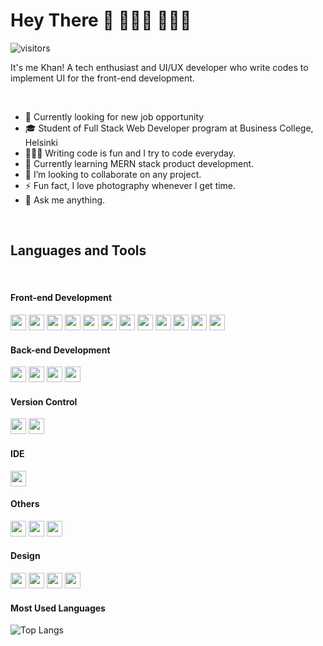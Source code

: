 <!-- https://simpleicons.org/ -->
<!-- ![Name](https://img.shields.io/badge/-<Name%20You%20want%20to%20show>-<colorNameOrColorCode>?logo=<logo-in-lower-case>&logoColor=white&style=flat) -->

# Hey There 👋 👨🏽‍💻 🧔🏻‍♂️

![visitors](https://visitor-badge.laobi.icu/badge?page_id=khanuxd.khanuxd)

It's me Khan! A tech enthusiast and UI/UX developer who write codes to implement UI for the front-end development.

<br>

- 🔭 Currently looking for new job opportunity
- 🎓 Student of Full Stack Web Developer program at Business College, Helsinki
- 👨🏽‍💻 Writing code is fun and I try to code everyday.
- 🌱 Currently learning MERN stack product development.
- 👯 I’m looking to collaborate on any project.
- ⚡ Fun fact, I love photography whenever I get time.
- 💬 Ask me anything.

<br>

## Languages and Tools

<br>

#### Front-end Development

<span>
<img src="https://img.shields.io/badge/-ReactJS-61DAFB?logo=react&logoColor=white&style=flat" height="25" />
<img src="https://img.shields.io/badge/-Redux-764ABC?logo=redux&logoColor=white&style=flat" height="25" />
<img src="https://img.shields.io/badge/-TypeScript-3178C6?logo=typescript&logoColor=white&style=flat" height="25" />
<img src="https://img.shields.io/badge/-JavaScript-F7DF1E?logo=javascript&logoColor=white&style=flat" height="25" />
<img src="https://img.shields.io/badge/-HTML5-E34F26?logo=html5&logoColor=white&style=flat" height="25" />
<img src="https://img.shields.io/badge/-CSS3-1572B6?logo=css3&logoColor=white&style=flat" height="25" />
<img src="https://img.shields.io/badge/-Sass-DB7093?logo=sass&logoColor=white&style=flat" height="25" />
<img src="https://img.shields.io/badge/-BEM-000000?logo=bem&logoColor=white&style=flat" height="25" />
<img src="https://img.shields.io/badge/-Styled%20Components-DB7093?logo=styled-components&logoColor=white&style=flat" height="25" />
<img src="https://img.shields.io/badge/-Ant%20Design-0170FE?logo=ant-design&logoColor=white&style=flat" height="25" />
<img src="https://img.shields.io/badge/-Bootstrap-7952B3?logo=bootstrap&logoColor=white&style=flat" height="25" />
<img src="https://img.shields.io/badge/-MUI-007FFF?logo=material-ui&logoColor=white&style=flat" height="25" />
</span>

<br>

#### Back-end Development

<span>
<img src="https://img.shields.io/badge/-NodeJS-339933?logo=node.js&logoColor=white&style=flat" height="25" />
<img src="https://img.shields.io/badge/-Express-000000?logo=express&logoColor=white&style=flat" height="25" />
<img src="https://img.shields.io/badge/-MongoDB-47A248?logo=mongodb&logoColor=white&style=flat" height="25" />
<img src="https://img.shields.io/badge/-MariaDB-003545?logo=mariadb&logoColor=white&style=flat" height="25" />
</span>

<br>

#### Version Control

<span>
<img src="https://img.shields.io/badge/-Git-F05032?logo=git&logoColor=white&style=flat" height="25" />
<img src="https://img.shields.io/badge/-GitHub-181717?logo=github&logoColor=white&style=flat" height="25" />
</span>

<br>

#### IDE

<img src="https://img.shields.io/badge/-Visual%20Studio%20Code-007ACC?logo=visual-studio-code&logoColor=white&style=flat" height="25" />

<br>

#### Others

<span>
<img src="https://img.shields.io/badge/-Heroku-430098?logo=heroku&logoColor=white&style=flat" height="25" />
<img src="https://img.shields.io/badge/-JWT-000000?logo=json-web-tokens&logoColor=white&style=flat" height="25" />
<img src="https://img.shields.io/badge/-Netlify-00c7b7?logo=netlify&logoColor=white&style=flat" height="25" />
</span>

<br>

#### Design

<span>
<img src="https://img.shields.io/badge/-Figma-F24E1E?logo=figma&logoColor=white&style=flat" height="25" />
<img src="https://img.shields.io/badge/-Sketch-F7B500?logo=sketch&logoColor=white&style=flat" height="25" />
<img src="https://img.shields.io/badge/-Adobe%20XD-4F0039?logo=adobe-xd&logoColor=white&style=flat" height="25" />
<img src="https://img.shields.io/badge/-Microsoft%20PowerPoint-B7472A?logo=microsoft-powerpoint&logoColor=white&style=flat" height="25" />
</span>

<br>

#### Most Used Languages

![Top Langs](https://github-readme-stats.vercel.app/api/top-langs/?username=khanuxd&layout=compact)

